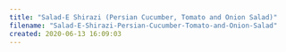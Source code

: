 ```yaml
---
title: "Salad-E Shirazi (Persian Cucumber, Tomato and Onion Salad)"
filename: "Salad-E-Shirazi-Persian-Cucumber-Tomato-and-Onion-Salad"
created: 2020-06-13 16:09:03
---
```


